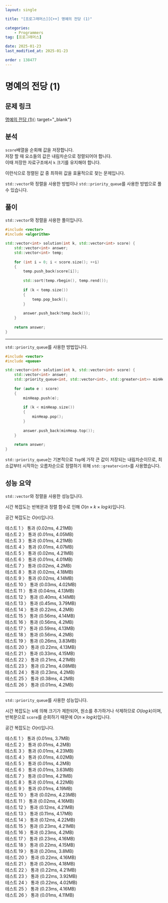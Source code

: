 ```yaml
---
layout: single

title: "[프로그래머스][C++] 명예의 전당 (1)"

categories:
    - Programmers
tag: [프로그래머스]

date: 2025-01-23
last_modified_at: 2025-01-23

order : 138477
---
```


# 명예의 전당 (1)

## 문제 링크

[명예의 전당 (1)](https://school.programmers.co.kr/learn/courses/30/lessons/138477){: target="_blank"}

## 분석

`score`배열을 순회해 값을 저장합니다.  
저장 할 때 요소들의 값은 내림차순으로 정렬되어야 합니다.  
이때 저장한 자료구조에서 `k` 크기를 유지해야 합니다.

이런식으로 정렬된 값 중 최하위 값을 효율적으로 찾는 문제입니다.

`std::vector`와 정렬을 사용한 방법이나 `std::priority_queue`를 사용한 방법으로 풀 수 있습니다.

## 풀이

`std::vector`와 정렬을 사용한 풀이입니다.

```cpp
#include <vector>
#include <algorithm>

std::vector<int> solution(int k, std::vector<int> score) {
    std::vector<int> answer;
    std::vector<int> temp;
    
    for (int i = 0; i < score.size(); ++i)
    {
        temp.push_back(score[i]);
        
        std::sort(temp.rbegin(), temp.rend());
        
        if (k < temp.size())
        {
            temp.pop_back();
        }
        
        answer.push_back(temp.back());
    }
    
    return answer;
}
```

---

`std::priority_queue`를 사용한 방법입니다.

```cpp
#include <vector>
#include <queue>

std::vector<int> solution(int k, std::vector<int> score) {
    std::vector<int> answer;
    std::priority_queue<int, std::vector<int>, std::greater<int>> minHeap;
    
    for (auto e : score)
    {
        minHeap.push(e);
        
        if (k < minHeap.size())
        {
            minHeap.pop();
        }
        
        answer.push_back(minHeap.top());
    }
    
    return answer;
}
```

`std::priority_queue`는 기본적으로 `Top`에 가작 큰 값이 저장되는 내림차순이므로, 최소값부터 시작하는 오름차순으로 정렬하기 위해 `std::greater<int>`를 사용했습니다.

## 성능 요약

`std::vector`와 정렬을 사용한 성능입니다.

시간 복잡도는 반복문과 정렬 함수로 인해 $O(n \times k \times log \, k)$입니다.

공간 복잡도는 $O(n)$입니다.

테스트 1 〉 통과 (0.02ms, 4.21MB)  
테스트 2 〉 통과 (0.01ms, 4.05MB)  
테스트 3 〉 통과 (0.01ms, 4.21MB)  
테스트 4 〉 통과 (0.01ms, 4.07MB)  
테스트 5 〉 통과 (0.02ms, 4.21MB)  
테스트 6 〉 통과 (0.01ms, 4.01MB)  
테스트 7 〉 통과 (0.02ms, 4.2MB)  
테스트 8 〉 통과 (0.02ms, 4.18MB)  
테스트 9 〉 통과 (0.02ms, 4.14MB)  
테스트 10 〉 통과 (0.03ms, 4.02MB)  
테스트 11 〉 통과 (0.04ms, 4.13MB)  
테스트 12 〉 통과 (0.40ms, 4.14MB)  
테스트 13 〉 통과 (0.45ms, 3.79MB)  
테스트 14 〉 통과 (0.22ms, 4.2MB)  
테스트 15 〉 통과 (0.56ms, 4.14MB)  
테스트 16 〉 통과 (0.56ms, 4.2MB)  
테스트 17 〉 통과 (0.59ms, 4.13MB)  
테스트 18 〉 통과 (0.56ms, 4.2MB)  
테스트 19 〉 통과 (0.26ms, 3.83MB)  
테스트 20 〉 통과 (0.22ms, 4.13MB)  
테스트 21 〉 통과 (0.33ms, 4.15MB)  
테스트 22 〉 통과 (0.21ms, 4.21MB)  
테스트 23 〉 통과 (0.21ms, 4.08MB)  
테스트 24 〉 통과 (0.23ms, 4.2MB)  
테스트 25 〉 통과 (0.38ms, 4.2MB)  
테스트 26 〉 통과 (0.01ms, 4.2MB)  

---

`std::priority_queue`를 사용한 성능입니다.

시간 복잡도는 `k`에 의해 크기가 제한되어, 원소를 추가하거나 삭제하므로 $O(log \, k)$이며, 반복문으로 `score`를 순회하기 때문에 $O(n \times log \, k)$입니다.

공간 복잡도는 $O(n)$입니다.

테스트 1 〉 통과 (0.01ms, 3.7MB)  
테스트 2 〉 통과 (0.01ms, 4.2MB)  
테스트 3 〉 통과 (0.01ms, 4.23MB)  
테스트 4 〉 통과 (0.01ms, 4.02MB)  
테스트 5 〉 통과 (0.01ms, 4.2MB)  
테스트 6 〉 통과 (0.01ms, 3.63MB)  
테스트 7 〉 통과 (0.01ms, 4.21MB)  
테스트 8 〉 통과 (0.01ms, 4.22MB)  
테스트 9 〉 통과 (0.01ms, 4.19MB)  
테스트 10 〉 통과 (0.02ms, 4.23MB)  
테스트 11 〉 통과 (0.02ms, 4.16MB)  
테스트 12 〉 통과 (0.12ms, 4.21MB)  
테스트 13 〉 통과 (0.11ms, 4.17MB)  
테스트 14 〉 통과 (0.12ms, 4.22MB)  
테스트 15 〉 통과 (0.23ms, 4.21MB)  
테스트 16 〉 통과 (0.23ms, 4.2MB)  
테스트 17 〉 통과 (0.23ms, 4.16MB)  
테스트 18 〉 통과 (0.22ms, 4.15MB)  
테스트 19 〉 통과 (0.20ms, 3.8MB)  
테스트 20 〉 통과 (0.22ms, 4.16MB)  
테스트 21 〉 통과 (0.20ms, 4.18MB)  
테스트 22 〉 통과 (0.22ms, 4.21MB)  
테스트 23 〉 통과 (0.22ms, 3.92MB)  
테스트 24 〉 통과 (0.22ms, 4.02MB)  
테스트 25 〉 통과 (0.23ms, 4.16MB)  
테스트 26 〉 통과 (0.01ms, 4.11MB)  